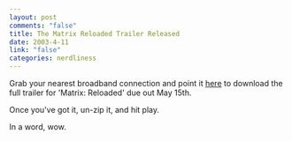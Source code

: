 ```yaml
--- 
layout: post
comments: "false"
title: The Matrix Reloaded Trailer Released
date: 2003-4-11
link: "false"
categories: nerdliness
---
```

Grab your nearest broadband connection and point it <a href="http://progressive1.stream.aol.com/wb/gl/wbonline/progressive/thematrix/us/med/trailer_final_1000_dl.zip" target="_blank">here</a> to download the full trailer for 'Matrix: Reloaded' due out May 15th.

Once you've got it, un-zip it, and hit play.

In a word, wow.
